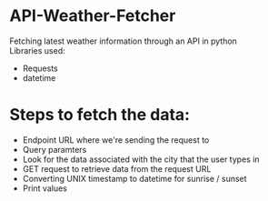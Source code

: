 # API-Weather-Fetcher
Fetching latest weather information through an API in python
<br>
Libraries used:
- Requests<br>
- datetime<br>

# Steps to fetch the data:

- Endpoint URL where we're sending the request to
- Query paramters
- Look for the data associated with the city that the user types in
- GET request to retrieve data from the request URL
- Converting UNIX timestamp to datetime for sunrise / sunset
- Print values
